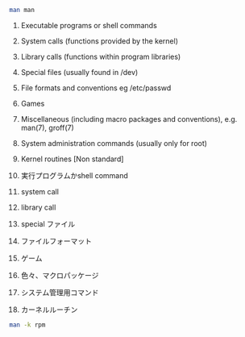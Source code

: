 
```bash
man man
```

1. Executable programs or shell commands
2. System calls (functions provided by the kernel)
3. Library calls (functions within program libraries)
4. Special files (usually found in /dev)
5. File formats and conventions eg /etc/passwd
6. Games
7. Miscellaneous (including macro packages and conventions), e.g. man(7), groff(7)
8. System administration commands (usually only for root)
9. Kernel routines [Non standard]


1. 実行プログラムかshell command
2. system call
3. library call
4. special ファイル
5. ファイルフォーマット
6. ゲーム
7. 色々、マクロパッケージ
8. システム管理用コマンド
9. カーネルルーチン


```bash
man -k rpm
```
